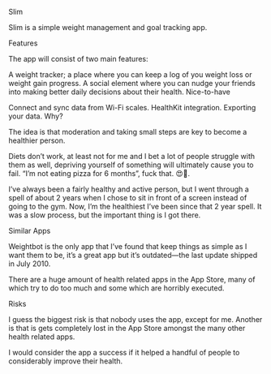Slim

Slim is a simple weight management and goal tracking app.

Features

The app will consist of two main features:

A weight tracker; a place where you can keep a log of you weight loss or weight gain progress.
A social element where you can nudge your friends into making better daily decisions about their health.
Nice-to-have

Connect and sync data from Wi-Fi scales.
HealthKit integration.
Exporting your data.
Why?

The idea is that moderation and taking small steps are key to become a healthier person.

Diets don’t work, at least not for me and I bet a lot of people struggle with them as well, depriving yourself of something will ultimately cause you to fail. “I’m not eating pizza for 6 months”, fuck that. 😍🍕.

I’ve always been a fairly healthy and active person, but I went through a spell of about 2 years when I chose to sit in front of a screen instead of going to the gym. Now, I’m the healthiest I’ve been since that 2 year spell. It was a slow process, but the important thing is I got there.

Similar Apps

Weightbot is the only app that I’ve found that keep things as simple as I want them to be, it’s a great app but it’s outdated—the last update shipped in July 2010.

There are a huge amount of health related apps in the App Store, many of which try to do too much and some which are horribly executed.

Risks

I guess the biggest risk is that nobody uses the app, except for me. Another is that is gets completely lost in the App Store amongst the many other health related apps.

I would consider the app a success if it helped a handful of people to considerably improve their health.
